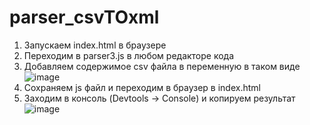 # parser_csvTOxml  
1. Запускаем index.html в браузере  
2. Переходим в parser3.js в любом редакторе кода  
3. Добавляем содержимое csv файла в переменную в таком виде  
![image](https://user-images.githubusercontent.com/86915417/229476767-a1cbd0a5-043b-4920-bf4c-b9260e1c6d7c.png)  
4. Сохраняем js файл и переходим в браузер в index.html  
5. Заходим в консоль (Devtools -> Console) и копируем результат  
![image](https://user-images.githubusercontent.com/86915417/229477140-368441bb-1bbf-4153-b3c2-b24c35fbedc3.png)


